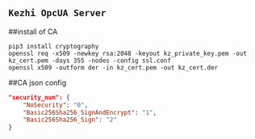 `Kezhi OpcUA Server`
---
##install of CA	
```shell script
pip3 install cryptography
openssl req -x509 -newkey rsa:2048 -keyout kz_private_key.pem -out kz_cert.pem -days 355 -nodes -config ssl.conf
openssl x509 -outform der -in kz_cert.pem -out kz_cert.der
```
##CA json config

```json 
"security_num": {
    "NoSecurity": "0",
    "Basic256Sha256_SignAndEncrypt": "1",
    "Basic256Sha256_Sign": "2"
}
```


